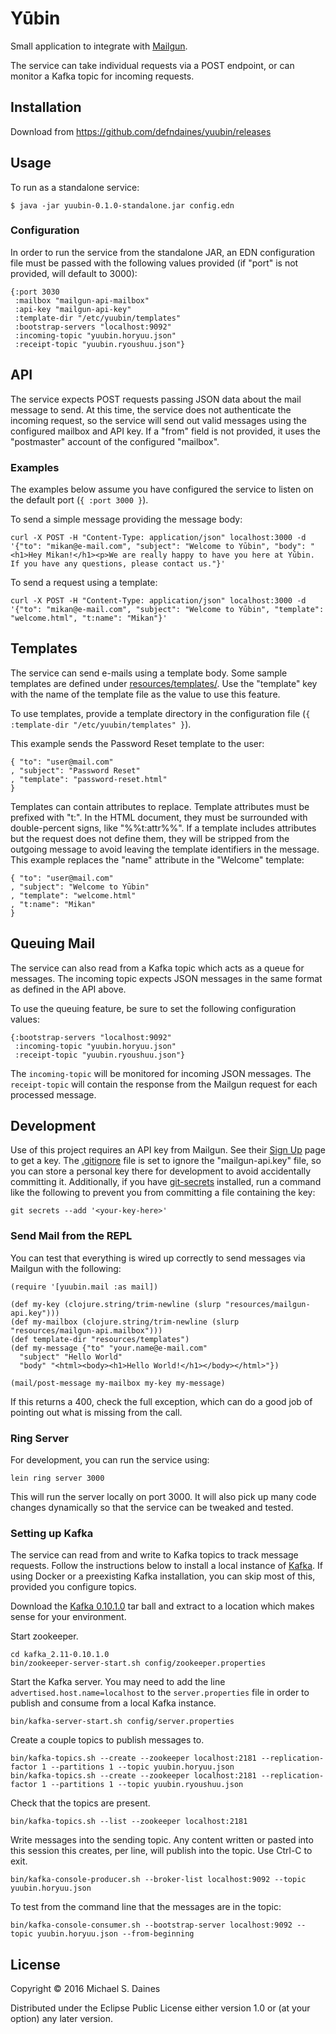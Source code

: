 # Yūbin

Small application to integrate with [Mailgun](http://www.mailgun.com/).

The service can take individual requests via a POST endpoint, or can monitor a
Kafka topic for incoming requests.

## Installation

Download from https://github.com/defndaines/yuubin/releases

## Usage

To run as a standalone service:

    $ java -jar yuubin-0.1.0-standalone.jar config.edn

### Configuration

In order to run the service from the standalone JAR, an EDN configuration file must
be passed with the following values provided (if "port" is not provided, will
default to 3000):
```
{:port 3030
 :mailbox "mailgun-api-mailbox"
 :api-key "mailgun-api-key"
 :template-dir "/etc/yuubin/templates"
 :bootstrap-servers "localhost:9092"
 :incoming-topic "yuubin.horyuu.json"
 :receipt-topic "yuubin.ryoushuu.json"}
```

## API

The service expects POST requests passing JSON data about the mail message to
send. At this time, the service does not authenticate the incoming request, so
the service will send out valid messages using the configured mailbox and API
key. If a "from" field is not provided, it uses the "postmaster"
account of the configured "mailbox".

### Examples

The examples below assume you have configured the service to listen on the
default port (`{ :port 3000 }`).

To send a simple message providing the message body:
```
curl -X POST -H "Content-Type: application/json" localhost:3000 -d '{"to": "mikan@e-mail.com", "subject": "Welcome to Yūbin", "body": "<h1>Hey Mikan!</h1><p>We are really happy to have you here at Yūbin. If you have any questions, please contact us."}'
```

To send a request using a template:
```
curl -X POST -H "Content-Type: application/json" localhost:3000 -d '{"to": "mikan@e-mail.com", "subject": "Welcome to Yūbin", "template": "welcome.html", "t:name": "Mikan"}'
```

## Templates

The service can send e-mails using a template body. Some sample templates are
defined under [resources/templates/](resources/templates/). Use the "template" key with the name of
the template file as the value to use this feature.

To use templates, provide a template directory in the configuration file
(`{ :template-dir "/etc/yuubin/templates" }`).

This example sends the Password Reset template to the user:
```
{ "to": "user@mail.com"
, "subject": "Password Reset"
, "template": "password-reset.html"
}
```

Templates can contain attributes to replace. Template attributes must be
prefixed with "t:". In the HTML document, they must be surrounded with
double-percent signs, like "%%t:attr%%". If a template includes attributes
but the request does not define them, they will be stripped from the outgoing
message to avoid leaving the template identifiers in the message.
This example replaces the "name" attribute in the "Welcome" template:
```
{ "to": "user@mail.com"
, "subject": "Welcome to Yūbin"
, "template": "welcome.html"
, "t:name": "Mikan"
}
```

## Queuing Mail

The service can also read from a Kafka topic which acts as a queue for messages.
The incoming topic expects JSON messages in the same format as defined in the
API above.

To use the queuing feature, be sure to set the following configuration
values:
```
{:bootstrap-servers "localhost:9092"
 :incoming-topic "yuubin.horyuu.json"
 :receipt-topic "yuubin.ryoushuu.json"}
```
The `incoming-topic` will be monitored for incoming JSON messages.
The `receipt-topic` will contain the response from the
Mailgun request for each processed message.

## Development

Use of this project requires an API key from Mailgun. See their
[Sign Up](https://mailgun.com/signup) page to get a key.
The [.gitignore](.gitignore) file is set to
ignore the "mailgun-api.key" file, so you can store a personal key there for
development to avoid accidentally committing it. Additionally, if you have
[git-secrets](https://github.com/awslabs/git-secrets) installed, run a command
like the following to prevent you from committing a file containing the key:
```
git secrets --add '<your-key-here>'
```

### Send Mail from the REPL

You can test that everything is wired up correctly to send messages via Mailgun
with the following:
```
(require '[yuubin.mail :as mail])

(def my-key (clojure.string/trim-newline (slurp "resources/mailgun-api.key")))
(def my-mailbox (clojure.string/trim-newline (slurp "resources/mailgun-api.mailbox")))
(def template-dir "resources/templates")
(def my-message {"to" "your.name@e-mail.com"
  "subject" "Hello World"
  "body" "<html><body><h1>Hello World!</h1></body></html>"})

(mail/post-message my-mailbox my-key my-message)
```
If this returns a 400, check the full exception, which can do a good job of
pointing out what is missing from the call.

### Ring Server

For development, you can run the service using:
```
lein ring server 3000
```

This will run the server locally on port 3000. It will also pick up many code
changes dynamically so that the service can be tweaked and tested.

### Setting up Kafka

The service can read from and write to Kafka topics to track message requests.
Follow the instructions below to install a local instance of
[Kafka](https://kafka.apache.org/). If using Docker or a preexisting Kafka
installation, you can skip most of this, provided you configure topics.

Download the
[Kafka 0.10.1.0](https://www.apache.org/dyn/closer.cgi?path=/kafka/0.10.1.0/kafka_2.11-0.10.1.0.tgz)
tar ball and extract to a location which makes sense for your environment.

Start zookeeper.
```
cd kafka_2.11-0.10.1.0
bin/zookeeper-server-start.sh config/zookeeper.properties
```
Start the Kafka server. You may need to add the line
`advertised.host.name=localhost` to the `server.properties` file in order to
publish and consume from a local Kafka instance.
```
bin/kafka-server-start.sh config/server.properties
```
Create a couple topics to publish messages to.
```
bin/kafka-topics.sh --create --zookeeper localhost:2181 --replication-factor 1 --partitions 1 --topic yuubin.horyuu.json
bin/kafka-topics.sh --create --zookeeper localhost:2181 --replication-factor 1 --partitions 1 --topic yuubin.ryoushuu.json
```
Check that the topics are present.
```
bin/kafka-topics.sh --list --zookeeper localhost:2181
```
Write messages into the sending topic. Any content written or pasted into this
session this creates, per line, will publish into the topic. Use Ctrl-C to exit.
```
bin/kafka-console-producer.sh --broker-list localhost:9092 --topic yuubin.horyuu.json
```
To test from the command line that the messages are in the topic:
```
bin/kafka-console-consumer.sh --bootstrap-server localhost:9092 --topic yuubin.horyuu.json --from-beginning
```

## License

Copyright © 2016 Michael S. Daines

Distributed under the Eclipse Public License either version 1.0 or (at
your option) any later version.
